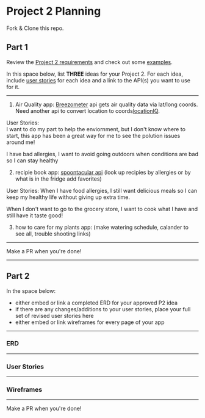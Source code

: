 # Project 2 Planning

Fork & Clone this repo.

## Part 1

Review the [Project 2 requirements](https://tmdarneille.gitbook.io/sei-ga-sea/11-projects/project-2#project-feedback-evaluation) and check out some [examples](https://www.google.com/url?q=https://tmdarneille.gitbook.io/sei-ga-sea/11-projects/past-projects/project2&sa=D&source=calendar&ust=1597596784944000&usg=AOvVaw1ihTzKFunxKsL2f6sIYdlC).

In this space below, list **THREE** ideas for your Project 2. For each idea, include [user stories](https://revelry.co/user-stories-that-dont-suck/) for each idea and a link to the API(s) you want to use for it.

--------------------------------------------------------
1. Air Quality app: [Breezometer](https://breezometer.com/products/air-quality-api) api gets air quality data via lat/long coords. Need another api to convert location to coords[locationIQ](https://locationiq.com/geocoding).

User Stories:  
I want to do my part to help the enviornment, but I don't know where to start, this app has been a great way for me to see the polution issues around me!    

I have bad allergies, I want to avoid going outdoors when conditions are bad so I can stay healthy


2. recipie book app: [spoontacular api](https://spoonacular.com/food-api) (look up recipies by allergies or by what is in the fridge add favorites)

User Stories: 
When I have food allergies, I still want delicious meals so I can keep my healthy life without giving up extra time.  

When I don't want to go to the grocery store, I want to cook what I have and still have it taste good!

3. how to care for my plants app: (make watering schedule, calander to see all, trouble shooting links)
---------------------------------------------------------

Make a PR when you're done!

---

## Part 2

In the space below:
* either embed or link a completed ERD for your approved P2 idea
* if there are any changes/additions to your user stories, place your full set of revised user stories here
* either embed or link wireframes for every page of your app

----------------------------------------------------------
### ERD

----------------------------------------------------------
### User Stories

----------------------------------------------------------
### Wireframes

----------------------------------------------------------

Make a PR when you're done!
